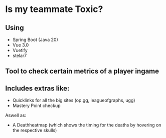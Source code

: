 ﻿# Is my teammate Toxic?

## Using
- Spring Boot (Java 20)
- Vue 3.0
- Vuetify
- stelar7

## Tool to check certain metrics of a player ingame

## Includes extras like:
- Quicklinks for all the big sites (op.gg, leagueofgraphs, ugg)
- Mastery Point checkup 

Aswell as:
- A Deathheatmap (which shows the timing for the deaths by hovering on the respective skulls)
